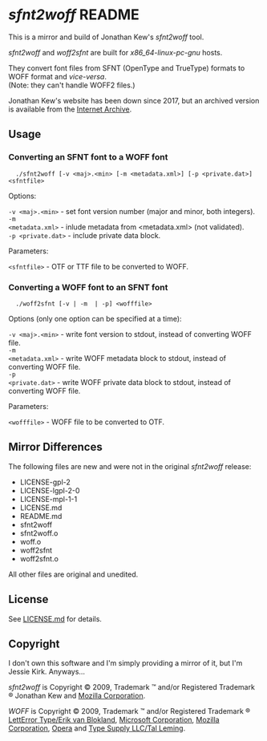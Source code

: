 # *sfnt2woff* README
This is a mirror and build of Jonathan Kew's *sfnt2woff* tool.

*sfnt2woff* and *woff2sfnt* are built for *x86_64-linux-pc-gnu* hosts.

They convert font files from SFNT (OpenType and TrueType) formats to WOFF format and *vice-versa*.<br />
(Note: they can't handle WOFF2 files.)

Jonathan Kew's website has been down since 2017, but an archived version is available from the [Internet Archive](https://web.archive.org/web/https://people.mozilla.org/~jkew/woff/).

## Usage

### Converting an SFNT font to a WOFF font

      ./sfnt2woff [-v <maj>.<min> [-m <metadata.xml>] [-p <private.dat>] <sfntfile>
      
Options:

  <code>-v \<maj>.\<min></code> - set font version number (major and minor, both integers).<br />
  <code>-m \<metadata.xml></code> - inlude metadata from <metadata.xml> (not validated).<br />
  <code>-p \<private.dat></code> - include private data block.<br />
    
Parameters:
    
  <code>\<sfntfile></code> - OTF or TTF file to be converted to WOFF.

### Converting a WOFF font to an SFNT font

      ./woff2sfnt [-v | -m  | -p] <wofffile>

Options (only one option can be specified at a time):

  <code>-v \<maj>.\<min></code> - write font version to stdout, instead of converting WOFF file.<br />
  <code>-m \<metadata.xml></code> - write WOFF metadata block to stdout, instead of converting WOFF file.<br />
  <code>-p \<private.dat></code> - write WOFF private data block to stdout, instead of converting WOFF file.<br />

Parameters:
    
  <code>\<wofffile></code> - WOFF file to be converted to OTF.
    
## Mirror Differences

The following files are new and were not in the original *sfnt2woff* release:

* LICENSE-gpl-2
* LICENSE-lgpl-2-0
* LICENSE-mpl-1-1
* LICENSE.md
* README.md
* sfnt2woff
* sfnt2woff.o
* woff.o
* woff2sfnt
* woff2sfnt.o

All other files are original and unedited.

## License

See [LICENSE.md](https://github.com/TheJessieKirk/sfnt2woff/blob/main/LICENSE.md) for details.

## Copyright

I don't own this software and I'm simply providing a mirror of it, but I'm Jessie Kirk. Anyways…

*sfnt2woff* is Copyright © 2009, Trademark ™ and/or Registered Trademark ® Jonathan Kew and [Mozilla Corporation](https://www.mozilla.org/).

*WOFF* is Copyright © 2009, Trademark ™ and/or Registered Trademark ® [LettError Type/Erik van Blokland](https://letterror.com/), [Microsoft Corporation](https://www.microsoft.com/), [Mozilla Corporation](https://www.mozilla.org/), [Opera](https://www.opera.com/) and [Type Supply LLC/Tal Leming](https://typesupply.com/).
